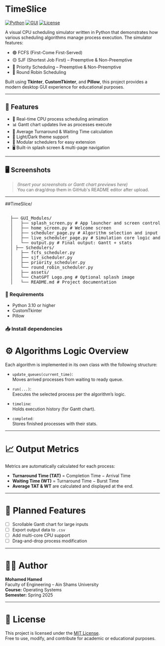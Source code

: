 # TimeSlice
[![Python](https://img.shields.io/badge/Python-3.10%2B-blue?style=flat&logo=python)](https://www.python.org/)
[![GUI](https://img.shields.io/badge/GUI-Tkinter-green?style=flat&logo=python)](https://wiki.python.org/moin/TkInter)
[![License](https://img.shields.io/badge/license-MIT-blue.svg)](#license)

A visual CPU scheduling simulator written in Python that demonstrates how various scheduling algorithms manage process execution. The simulator features:

- 🟢 FCFS (First-Come First-Served)
- 🟡 SJF (Shortest Job First) – Preemptive & Non-Preemptive
- 🔵 Priority Scheduling – Preemptive & Non-Preemptive
- 🔁 Round Robin Scheduling

Built using **Tkinter**, **CustomTkinter**, and **Pillow**, this project provides a modern desktop GUI experience for educational purposes.

---

## 🚀 Features

- 🔧 Real-time CPU process scheduling animation
- 📊 Gantt chart updates live as processes execute
- 🧮 Average Turnaround & Waiting Time calculation
- 🌙 Light/Dark theme support
- 🧩 Modular schedulers for easy extension
- 🖥️ Built-in splash screen & multi-page navigation

---

## 🖥️ Screenshots

> *(Insert your screenshots or Gantt chart previews here)*  
> You can drag/drop them in GitHub's README editor after upload.

---

##TimeSlice/ 

<pre>  
  ├── GUI_Modules/ 
  │   ├── splash_screen.py # App launcher and screen controller 
  │   ├── home_screen.py # Welcome screen
  │   ├── scheduler_page.py # Algorithm selection and input form
  │   ├── live_scheduler_page.py # Simulation core logic and UI 
  │   └── output.py # Final output: Gantt + stats 
  │ ├── Schedulers/ 
  │   ├── fcfs_scheduler.py 
  │   ├── sjf_scheduler.py
  │   ├── priority_scheduler.py 
  │   └── round_robin_scheduler.py 
  │   ├── assets/
  │   └── ChatGPT Logo.png # Optional splash image
  │   └── README.md # Project documentation </pre>

### 🔧 Requirements

- Python 3.10 or higher  
- CustomTkinter  
- Pillow

### 📥 Install dependencies


# ⚙️ Algorithms Logic Overview

Each algorithm is implemented in its own class with the following structure:

- `update_queues(current_time)`:  
  Moves arrived processes from waiting to ready queue.

- `run(...)`:  
  Executes the selected process per the algorithm’s logic.

- `timeline`:  
  Holds execution history (for Gantt chart).

- `completed`:  
  Stores finished processes with their stats.

---

# 📈 Output Metrics

Metrics are automatically calculated for each process:
- **Turnaround Time (TAT)** = Completion Time − Arrival Time
- **Waiting Time (WT)** = Turnaround Time − Burst Time
- **Average TAT & WT** are calculated and displayed at the end.

---

# 🚧 Planned Features

- [ ] Scrollable Gantt chart for large inputs
- [ ] Export output data to `.csv`
- [ ] Add multi-core CPU support
- [ ] Drag-and-drop process modification

---

# 👨‍💻 Author

**Mohamed Hamed**  
Faculty of Engineering – Ain Shams University  
**Course:** Operating Systems  
**Semester:** Spring 2025

---

# 📄 License

This project is licensed under the [MIT License](LICENSE).  
Free to use, modify, and contribute for academic or educational purposes.
